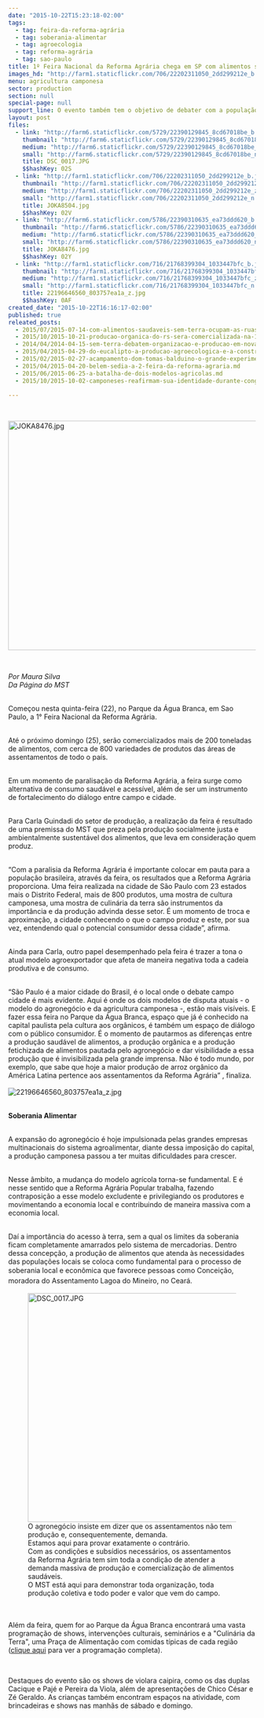 ```yaml
---
date: "2015-10-22T15:23:18-02:00"
tags:
  - tag: feira-da-reforma-agrária
  - tag: soberania-alimentar
  - tag: agroecologia
  - tag: reforma-agrária
  - tag: sao-paulo
title: 1º Feira Nacional da Reforma Agrária chega em SP com alimentos saudáveis a preços acessíveis
images_hd: "http://farm1.staticflickr.com/706/22202311050_2dd299212e_b.jpg"
menu: agricultura camponesa
sector: production
section: null
special-page: null
support_line: O evento também tem o objetivo de debater com a população as diferenças entre a produção saudável de alimentos e a produção fetichizada pautada pelo agronegócio.
layout: post
files:
  - link: "http://farm6.staticflickr.com/5729/22390129845_8cd67018be_b.jpg"
    thumbnail: "http://farm6.staticflickr.com/5729/22390129845_8cd67018be_t.jpg"
    medium: "http://farm6.staticflickr.com/5729/22390129845_8cd67018be_z.jpg"
    small: "http://farm6.staticflickr.com/5729/22390129845_8cd67018be_n.jpg"
    title: DSC_0017.JPG
    $$hashKey: 02S
  - link: "http://farm1.staticflickr.com/706/22202311050_2dd299212e_b.jpg"
    thumbnail: "http://farm1.staticflickr.com/706/22202311050_2dd299212e_t.jpg"
    medium: "http://farm1.staticflickr.com/706/22202311050_2dd299212e_z.jpg"
    small: "http://farm1.staticflickr.com/706/22202311050_2dd299212e_n.jpg"
    title: JOKA8504.jpg
    $$hashKey: 02V
  - link: "http://farm6.staticflickr.com/5786/22390310635_ea73ddd620_b.jpg"
    thumbnail: "http://farm6.staticflickr.com/5786/22390310635_ea73ddd620_t.jpg"
    medium: "http://farm6.staticflickr.com/5786/22390310635_ea73ddd620_z.jpg"
    small: "http://farm6.staticflickr.com/5786/22390310635_ea73ddd620_n.jpg"
    title: JOKA8476.jpg
    $$hashKey: 02Y
  - link: "http://farm1.staticflickr.com/716/21768399304_1033447bfc_b.jpg"
    thumbnail: "http://farm1.staticflickr.com/716/21768399304_1033447bfc_t.jpg"
    medium: "http://farm1.staticflickr.com/716/21768399304_1033447bfc_z.jpg"
    small: "http://farm1.staticflickr.com/716/21768399304_1033447bfc_n.jpg"
    title: 22196646560_803757ea1a_z.jpg
    $$hashKey: 0AF
created_date: "2015-10-22T16:16:17-02:00"
published: true
releated_posts:
  - 2015/07/2015-07-14-com-alimentos-saudaveis-sem-terra-ocupam-as-ruas-da-bahia.md
  - 2015/10/2015-10-21-producao-organica-do-rs-sera-comercializada-na-1a-feira-nacional-da-reforma-agraria-em-sp.md
  - 2014/04/2014-04-15-sem-terra-debatem-organizacao-e-producao-em-nova-area-conquistada.md
  - 2015/04/2015-04-29-do-eucalipto-a-producao-agroecologica-e-a-construcao-da-escola-popular.md
  - 2015/02/2015-02-27-acampamento-dom-tomas-balduino-o-grande-experimento-agroecologico-ameacado-pelo-latifundio.md
  - 2015/04/2015-04-20-belem-sedia-a-2-feira-da-reforma-agraria.md
  - 2015/06/2015-06-25-a-batalha-de-dois-modelos-agricolas.md
  - 2015/10/2015-10-02-camponeses-reafirmam-sua-identidade-durante-congresso-no-para.md

---
```

<p class="p1">&nbsp;</p>

<p class="p1"><img alt="JOKA8476.jpg" height="467" src="http://farm6.staticflickr.com/5786/22390310635_ea73ddd620_b.jpg" width="700" /></p>

<p class="p1">&nbsp;</p>

<p><em>Por Maura Silva<br />
Da P&aacute;gina do MST</em></p>

<p><br />
<span class="s1">Come&ccedil;ou nesta quinta-feira (22), no Parque da &Aacute;gua Branca, em&nbsp;</span><span class="s2">Sao Paulo,</span><span class="s1">&nbsp;a 1&deg; Feira Nacional da Reforma Agr&aacute;ria.&nbsp;</span></p>

<p class="p1"><br />
<span class="s1">At&eacute; o pr&oacute;ximo domingo (25), ser&atilde;o comercializados mais de 200 toneladas de alimentos, com cerca de 800 variedades de produtos das &aacute;reas de assentamentos de todo o pa&iacute;s.&nbsp;</span></p>

<p class="p1"><br />
<span class="s1">Em um momento de paralisa&ccedil;&atilde;o da Reforma Agr&aacute;ria, a feira surge como alternativa de consumo saud&aacute;vel e acess&iacute;vel, al&eacute;m de ser um instrumento de fortalecimento do di&aacute;logo entre campo e cidade.</span></p>

<p class="p1"><br />
<span class="s3">Para Carla Guindadi do setor de produ&ccedil;&atilde;o,</span> a realiza&ccedil;&atilde;o da feira&nbsp;&eacute; resultado de uma premissa do MST que preza pela&nbsp;produ&ccedil;&atilde;o socialmente justa e ambientalmente sustent&aacute;vel dos alimentos, que leva em considera&ccedil;&atilde;o quem produz.&nbsp;</p>

<p class="p1"><br />
&ldquo;Com a paralisia da Reforma Agr&aacute;ria &eacute; importante colocar em pauta para a popula&ccedil;&atilde;o brasileira, atrav&eacute;s da feira, os resultados que a Reforma Agr&aacute;ria proporciona. Uma feira realizada na cidade de S&atilde;o Paulo com 23 estados mais o Distrito Federal, mais de 800 produtos, uma mostra de cultura camponesa, uma mostra de culin&aacute;ria da terra s&atilde;o instrumentos da import&acirc;ncia e da produ&ccedil;&atilde;o advinda desse setor. &Eacute; um momento de troca e aproxima&ccedil;&atilde;o, a cidade conhecendo o que o campo produz e este, por sua vez, entendendo qual o potencial consumidor dessa cidade&rdquo;, afirma.&nbsp;</p>

<p class="p1"><br />
Ainda para Carla, outro papel desempenhado pela feira &eacute; trazer a tona o atual modelo agroexportador que afeta de maneira negativa toda a cadeia produtiva e de consumo.&nbsp;</p>

<p class="p1"><br />
&ldquo;S&atilde;o Paulo &eacute; a maior cidade do Brasil, &eacute; o local onde o debate campo cidade &eacute; mais evidente. Aqui &eacute; onde os dois modelos de disputa atuais - o modelo do agroneg&oacute;cio e da agricultura camponesa -, est&atilde;o mais vis&iacute;veis. E fazer essa feira no Parque da &Aacute;gua Branca, espa&ccedil;o que j&aacute; &eacute; conhecido na capital paulista pela cultura aos org&acirc;nicos, &eacute; tamb&eacute;m um espa&ccedil;o de di&aacute;logo com o p&uacute;blico consumidor. &Eacute; o momento de pautarmos as diferen&ccedil;as entre a produ&ccedil;&atilde;o saud&aacute;vel de alimentos, a produ&ccedil;&atilde;o org&acirc;nica e a produ&ccedil;&atilde;o fetichizada de alimentos pautada pelo agroneg&oacute;cio e&nbsp;dar visibilidade a essa produ&ccedil;&atilde;o que &eacute; invisibilizada pela grande imprensa. N&atilde;o &eacute; todo mundo, por exemplo, que sabe que hoje a maior produ&ccedil;&atilde;o de arroz org&acirc;nico da Am&eacute;rica Latina pertence aos assentamentos da Reforma Agr&aacute;ria&rdquo; , finaliza. &nbsp;<br />
<br />
<img alt="22196646560_803757ea1a_z.jpg" src="http://farm1.staticflickr.com/716/21768399304_1033447bfc_b.jpg" /></p>

<p class="p1"><br />
<strong><span class="s1">Soberania Alimentar&nbsp;</span></strong></p>

<p class="p1"><br />
<span class="s1">A expans&atilde;o do agroneg&oacute;cio &eacute; hoje impulsionada pelas grandes empresas multinacionais do sistema agroalimentar, diante dessa imposi&ccedil;&atilde;o do capital, a produ&ccedil;&atilde;o camponesa passou a ter muitas dificuldades para crescer. </span></p>

<p class="p1"><br />
<span class="s1">Nesse &acirc;mbito, a mudan&ccedil;a do modelo agr&iacute;cola torna-se fundamental. E</span> &eacute; nesse sentido que a Reforma Agr&aacute;ria Popular trabalha, <span class="s1">fazendo contraposi&ccedil;&atilde;o a esse modelo excludente e privilegiando os produtores e movimentando a economia local e contribuindo de maneira massiva com a economia local.&nbsp;&nbsp;</span></p>

<p class="p1"><br />
<span class="s1">Da&iacute; a import&acirc;ncia do acesso &agrave; terra, sem a qual os limites da soberania ficam completamente amarrados pelo sistema de mercadorias. Dentro dessa concep&ccedil;&atilde;o, a produ&ccedil;&atilde;o de alimentos que atenda &agrave;s necessidades das popula&ccedil;&otilde;es locais se coloca como fundamental para o processo de soberania local e econ&ocirc;mica que favorece pessoas como Concei</span><span style="line-height: 20.8px;">&ccedil;&atilde;o, moradora do&nbsp;</span>Assentamento Lagoa do Mineiro, no Cear&aacute;.</p>

<figure class="image"><img alt="DSC_0017.JPG" height="466" src="http://farm6.staticflickr.com/5729/22390129845_8cd67018be_b.jpg" width="700" />
<figcaption>O agroneg&oacute;cio insiste em dizer que os assentamentos n&atilde;o tem produ&ccedil;&atilde;o e, consequentemente, demanda.<br />
Estamos aqui para provar exatamente o contr&aacute;rio.<br />
Com as condi&ccedil;&otilde;es e subs&iacute;dios necess&aacute;rios, os assentamentos da Reforma Agr&aacute;ria tem sim toda a condi&ccedil;&atilde;o de atender a demanda massiva de produ&ccedil;&atilde;o e comercializa&ccedil;&atilde;o de alimentos saud&aacute;veis.<br />
O MST est&aacute; aqui para demonstrar toda organiza&ccedil;&atilde;o, toda produ&ccedil;&atilde;o coletiva e todo poder e valor que vem do campo.&nbsp;<br />
&nbsp;</figcaption>
</figure>

<p class="p5"><br />
<span class="s1">Al&eacute;m da feira, quem for ao Parque da &Aacute;gua Branca encontrar&aacute; uma vasta programa&ccedil;&atilde;o de shows, interven&ccedil;&otilde;es culturais, semin&aacute;rios e a &quot;Culin&aacute;ria da Terra&quot;, uma Pra&ccedil;a de Alimenta&ccedil;&atilde;o com comidas t&iacute;picas de cada regi&atilde;o (<a href="http://www.mst.org.br/feira-reforma-agraria/"><span class="s4">clique aqui</span></a> para ver a programa&ccedil;&atilde;o completa).</span></p>

<p class="p6">&nbsp;</p>

<p class="p5"><span class="s1">Destaques do evento s&atilde;o os shows de violara caipira, como os das duplas Cacique e Paj&eacute; e Pereira da Viola, al&eacute;m de apresenta&ccedil;&otilde;es de Chico C&eacute;sar e Z&eacute; Geraldo. As crian&ccedil;as tamb&eacute;m encontram espa&ccedil;os na atividade, com brincadeiras e shows nas manh&atilde;s de s&aacute;bado e domingo.</span></p>

<p class="p8">&nbsp;</p>

<p class="p8">&nbsp;</p>
